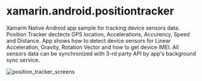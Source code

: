 # xamarin.android.positiontracker
Xamarin Native Android app sample for tracking device sensors data. Position Tracker dectects GPS location, Accelerations, Accurency, Speed and Distance. App shows how to detect device sensors for Linear Acceleration, Gravity, Rotation Vector and how to get device IMEI. All sensors data can be synchronized with 3-rd party API by app's background sync service. 

![position_tracker_screens](https://user-images.githubusercontent.com/15195236/43369774-302fce46-937c-11e8-9bc8-5749ea12d4d3.png)
